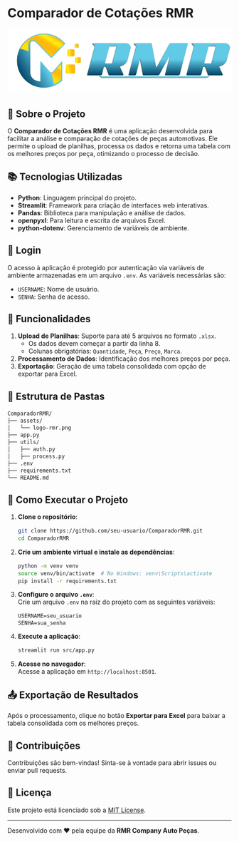 # Comparador de Cotações RMR  

![Logo da RMR Company Auto Peças](assets/logo-rmr.png)  

## 🔧 Sobre o Projeto  
O **Comparador de Cotações RMR** é uma aplicação desenvolvida para facilitar a análise e comparação de cotações de peças automotivas. Ele permite o upload de planilhas, processa os dados e retorna uma tabela com os melhores preços por peça, otimizando o processo de decisão.  

## 📚 Tecnologias Utilizadas  
- **Python**: Linguagem principal do projeto.  
- **Streamlit**: Framework para criação de interfaces web interativas.  
- **Pandas**: Biblioteca para manipulação e análise de dados.  
- **openpyxl**: Para leitura e escrita de arquivos Excel.  
- **python-dotenv**: Gerenciamento de variáveis de ambiente.  

## 🔐 Login  
O acesso à aplicação é protegido por autenticação via variáveis de ambiente armazenadas em um arquivo `.env`. As variáveis necessárias são:  
- `USERNAME`: Nome de usuário.  
- `SENHA`: Senha de acesso.  

## 📄 Funcionalidades  
1. **Upload de Planilhas**: Suporte para até 5 arquivos no formato `.xlsx`.  
    - Os dados devem começar a partir da linha 8.  
    - Colunas obrigatórias: `Quantidade`, `Peça`, `Preço`, `Marca`.  
2. **Processamento de Dados**: Identificação dos melhores preços por peça.  
3. **Exportação**: Geração de uma tabela consolidada com opção de exportar para Excel.  

## 📁 Estrutura de Pastas  
```plaintext  
ComparadorRMR/  
├── assets/  
│   └── logo-rmr.png  
├── app.py 
├── utils/  
│   ├── auth.py  
│   ├── process.py    
├── .env  
├── requirements.txt  
└── README.md  
```  

## 🚀 Como Executar o Projeto  
1. **Clone o repositório**:  
    ```bash  
    git clone https://github.com/seu-usuario/ComparadorRMR.git  
    cd ComparadorRMR  
    ```  

2. **Crie um ambiente virtual e instale as dependências**:  
    ```bash  
    python -m venv venv  
    source venv/bin/activate  # No Windows: venv\Scripts\activate  
    pip install -r requirements.txt  
    ```  

3. **Configure o arquivo `.env`**:  
    Crie um arquivo `.env` na raiz do projeto com as seguintes variáveis:  
    ```plaintext  
    USERNAME=seu_usuario  
    SENHA=sua_senha  
    ```  

4. **Execute a aplicação**:  
    ```bash  
    streamlit run src/app.py  
    ```  

5. **Acesse no navegador**:  
    Acesse a aplicação em `http://localhost:8501`.  

## 📤 Exportação de Resultados  
Após o processamento, clique no botão **Exportar para Excel** para baixar a tabela consolidada com os melhores preços.  

## 🤝 Contribuições  
Contribuições são bem-vindas! Sinta-se à vontade para abrir issues ou enviar pull requests.  

## 📄 Licença  
Este projeto está licenciado sob a [MIT License](LICENSE).  

---  
Desenvolvido com ❤️ pela equipe da **RMR Company Auto Peças**.  